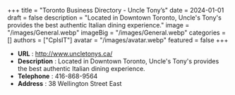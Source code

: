 +++
title = "Toronto Business Directory - Uncle Tony’s"
date = 2024-01-01
draft = false
description = "Located in Downtown Toronto, Uncle's Tony's provides the best authentic Italian dining experience."
image = "/images/General.webp"
imageBig = "/images/General.webp"
categories = []
authors = ["CplsIT"]
avatar = "/images/avatar.webp"
featured = false
+++


* **URL** :  http://www.uncletonys.ca/
* **Description** : Located in Downtown Toronto, Uncle's Tony's provides the best authentic Italian dining experience.
* **Telephone** : 416-868-9564
* **Address** : 38 Wellington Street East